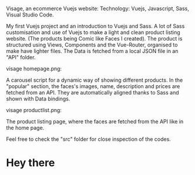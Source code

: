 Visage, an ecommerce Vuejs website:
Technology: Vuejs, Javascript, Sass, Visual Studio Code.

My first Vuejs project and an introduction to Vuejs and Sass.
A lot of Sass customisation and use of Vuejs to make a light and clean product listing website. (The products being Comic like Faces I created).
The product is structured using Views, Components and the Vue-Router, organised to make have lighter files.
The Data is fetched from a local JSON file in an "API" folder.

visage homepage.png:

A carousel script for a dynamic way of showing different products.
In the "popular" section, the faces's images, name, description and prices are fetched from an API. They are automatically aligned thanks to Sass and shown with Data bindings.

visage productlist.png:

The product listing page, where the faces are fetched from the API like in the home page.

Feel free to check the "src" folder for close inspection of the codes.

<h1>Hey there <h1/>

